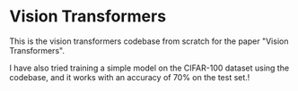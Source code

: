 # Vision Transformers

This is the vision transformers codebase from scratch for the paper "Vision Transformers".

I have also tried training a simple model on the CIFAR-100 dataset using the codebase, and it works with an accuracy of 70% on the test set.!